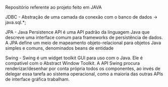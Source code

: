 Repositório referente ao projeto feito em JAVA

JDBC - Abstração de uma camada da conexão com o banco de dados -> java.sql.*;

JPA - Java Persistence API é uma API padrão da linguagem Java que descreve uma interface comum para frameworks de persistência de dados. A JPA define um meio de mapeamento objeto-relacional para objetos Java simples e comuns, denominados beans de entidade

Swing - Swing é um widget toolkit GUI para uso com o Java. Ele é compatível com o Abstract Window Toolkit. A API Swing procura renderizar/desenhar por conta própria todos os componentes, ao invés de delegar essa tarefa ao sistema operacional, como a maioria das outras APIs de interface gráfica trabalham.
